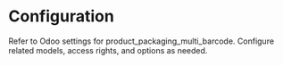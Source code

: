 # Configuration

Refer to Odoo settings for product_packaging_multi_barcode. Configure related models, access rights, and options as needed.

